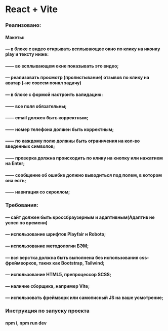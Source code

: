 # React + Vite
### Реализовано:
#### Макеты:
#### — в блоке с видео открывать всплывающее окно по клику на иконку play и тексту ниже:
#### —— во всплывающем окне показывать это видео;
#### — реализовать просмотр (пролистывание) отзывов по клику на аватар (-не совсем понял задачу)
#### — в блоке с формой настроить валидацию:
#### —— все поля обязательны;
#### —— email должен быть корректным;
#### —— номер телефона должен быть корректным;
#### —— по каждому полю должны быть ограничения на кол-во введенных символов;
#### —— проверка должна происходить по клику на кнопку или нажатием на Enter;
#### —— сообщение об ошибке должно выводиться под полем, в котором она есть;
#### —— навигация со скроллом;

### Требования:
#### — сайт должен быть кроссбраузерным и адаптивным(Адаптив не успел по времени)
#### — использование шрифтов Playfair и Roboto;
#### — использование методологии БЭМ;
#### — вся верстка должна быть выполнена без использования css-фреймворков, таких как Bootstrap, Tailwind;
#### — использование HTML5, препроцессор SCSS;
#### — наличие сборщика, например Vite;
#### — использовать фреймворк или самописный JS на ваше усмотрение;
### Инструкция по запуску проекта
#### npm i, npm run dev

